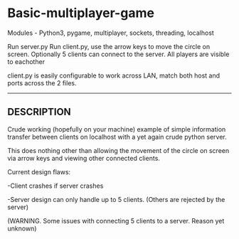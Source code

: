 # Basic-multiplayer-game
Modules - Python3, pygame, multiplayer, sockets, threading, localhost

Run server.py
Run client.py, use the arrow keys to move the circle on screen.
Optionally 5 clients can connect to the server. All players are visible to eachother

client.py is easily configurable to work across LAN, match both host and ports across the 2 files.

-----------
DESCRIPTION
-----------
Crude working (hopefully on your machine) example of simple information transfer between clients on localhost with a
yet again crude python server.

This does nothing other than allowing the movement of the circle on screen via arrow keys and viewing other connected clients.

Current design flaws:

-Client crashes if server crashes

-Server design can only handle up to 5 clients. (Others are rejected by the server)

(WARNING. Some issues with connecting 5 clients to a server. Reason yet unknown)
